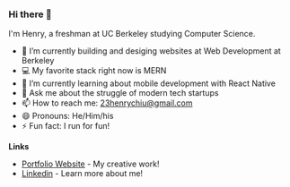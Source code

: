 ### Hi there 👋

I'm Henry, a freshman at UC Berkeley studying Computer Science.

- 🔭 I’m currently building and desiging websites at Web Development at Berkeley
- 💻 My favorite stack right now is MERN
- 🌱 I’m currently learning about mobile development with React Native
- 💬 Ask me about the struggle of modern tech startups
- 📫 How to reach me: 23henrychiu@gmail.com
- 😄 Pronouns: He/Him/his
- ⚡ Fun fact: I run for fun!

**Links**
- [Portfolio Website](http://henrychiu.me/) - My creative work!
- [Linkedin](https://www.linkedin.com/in/henryychiu/) - Learn more about me!
